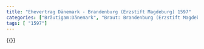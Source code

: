 ```yaml
---
title: "Ehevertrag Dänemark - Brandenburg (Erzstift Magdeburg) 1597"
categories: ["Bräutigam:Dänemark", "Braut: Brandenburg (Erzstift Magdeburg)", "Eheschließung vollzogen?:Ja", "verschiedenkonfessionelle Ehe?:Nein", "Dynastie Bräutigam:Oldenburg (Dänemark)", "Akteur Bräutigam:Oldenburg (Dänemark)", "Akteur Braut:Hohenzollern", "Textbezug?:nein", "Ständisch?:nein", "Ratifikation?:ja", "Sonstiges?:nein", "Bräutigam:Dänemark", "Braut: Brandenburg (Erzstift Magdeburg)"]
tags: [ "1597"]
---
```

<!--more-->
{{<v152>}}